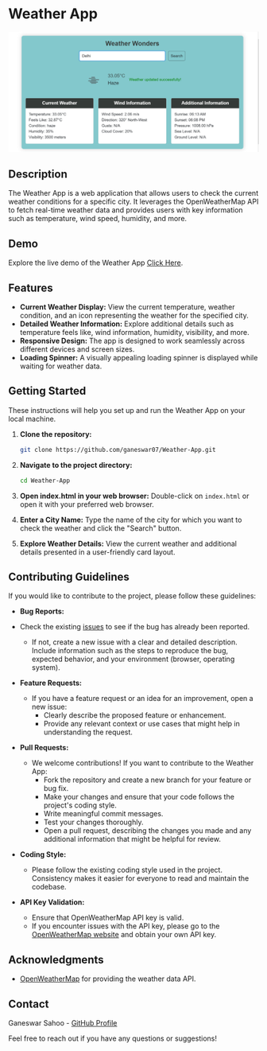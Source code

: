 
# Weather App

![Weather App Preview](images/Demo.png)


## Description

The Weather App is a web application that allows users to check the current weather conditions for a specific city. It leverages the OpenWeatherMap API to fetch real-time weather data and provides users with key information such as temperature, wind speed, humidity, and more.
## Demo

Explore the live demo of the Weather App [Click Here](https://ganeswar07.github.io/Weather-App/).

## Features

- **Current Weather Display:** View the current temperature, weather condition, and an icon representing the weather for the specified city.
- **Detailed Weather Information:** Explore additional details such as temperature feels like, wind information, humidity, visibility, and more.
- **Responsive Design:** The app is designed to work seamlessly across different devices and screen sizes.
- **Loading Spinner:** A visually appealing loading spinner is displayed while waiting for weather data.




## Getting Started

These instructions will help you set up and run the Weather App on your local machine.

1. **Clone the repository:**
   ```bash
   git clone https://github.com/ganeswar07/Weather-App.git
   ```

2. **Navigate to the project directory:**
   ```bash
   cd Weather-App
   ```

3. **Open index.html in your web browser:**
   Double-click on `index.html` or open it with your preferred web browser.

4. **Enter a City Name:**
   Type the name of the city for which you want to check the weather and click the "Search" button.

5. **Explore Weather Details:**
   View the current weather and additional details presented in a user-friendly card layout.

## Contributing Guidelines

If you would like to contribute to the project, please follow these guidelines:

- **Bug Reports:**
- Check the existing [issues](https://github.com/ganeswar07/Weather-App/issues) to see if the bug has already been reported.

  - If not, create a new issue with a clear and detailed description. Include information such as the steps to reproduce the bug, expected behavior, and your environment (browser, operating system).

- **Feature Requests:**
  - If you have a feature request or an idea for an improvement, open a new issue:
    - Clearly describe the proposed feature or enhancement.
    - Provide any relevant context or use cases that might help in understanding the request.

- **Pull Requests:**
  - We welcome contributions! If you want to contribute to the Weather App:
    - Fork the repository and create a new branch for your feature or bug fix.
    - Make your changes and ensure that your code follows the project's coding style.
    - Write meaningful commit messages.
    - Test your changes thoroughly.
    - Open a pull request, describing the changes you made and any additional information that might be helpful for review.

- **Coding Style:**
  - Please follow the existing coding style used in the project. Consistency makes it easier for everyone to read and maintain the codebase.

- **API Key Validation:**
  - Ensure that OpenWeatherMap API key is valid.
  - If you encounter issues with the API key, please go to the [OpenWeatherMap website](https://openweathermap.org/) and obtain your own API key.


## Acknowledgments

- [OpenWeatherMap](https://openweathermap.org/) for providing the weather data API.


## Contact

Ganeswar Sahoo - [GitHub Profile](https://github.com/ganeswar07)

Feel free to reach out if you have any questions or suggestions!

